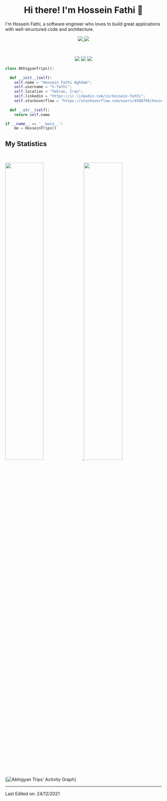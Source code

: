 <h1 align="center">
  <b>Hi there! I'm Hossein Fathi 👋</b>
</h1>

I'm Hossein Fathi, a software engineer who loves to build great applications with well-structured code and architecture.


<p align="center">
 <a href="https://ir.linkedin.com/in/hossein-fathi" target="_blank">
  <img src="https://img.icons8.com/fluent/48/000000/linkedin.png" />
 </a>
  
 <a href="https://stackoverflow.com/users/4588756/hossein" target="_blank">
  <img src="https://img.icons8.com/color/2x/stackoverflow.png" />
 </a>
</p>


<br>

<p>
<div align="center">
  <img src="https://img.shields.io/badge/-HTML-c58545?style=for-the-badge&logo=html5&logoColor=c58545&labelColor=282828">
  <img src="https://img.shields.io/badge/-CSS-d1a01f?style=for-the-badge&logo=css3&logoColor=d1a01f&labelColor=282828">
  <img src="https://img.shields.io/badge/-Python-98b982?style=for-the-badge&logo=python&logoColor=98b982&labelColor=282828">
</div>
</p>

```python
class AbhigyanTrips():
    
  def __init__(self):
    self.name = "Hossein Fathi Aghdam";
    self.username = "h-fathi";
    self.location = "Tehran, Iran";
    self.linkedin = "https://ir.linkedin.com/in/hossein-fathi";
    self.stackoverflow = "https://stackoverflow.com/users/4588756/hossein";
  
  def __str__(self):
    return self.name

if __name__ == '__main__':
    me = HosseinTrips()
```



## My Statistics

<br/>
<p align="left">
  <a href="https://abhigyantrips.dev/">
  <img width="49.5%" src="https://github-readme-stats.vercel.app/api?username=h-fathi&show_icons=true&theme=gruvbox&hide_border=true" />
    <img width="49.5%" src="https://github-readme-streak-stats.herokuapp.com/?user=h-fathi&theme=gruvbox&hide_border=true" />
  </a>
</p>
<br>

[![Abhigyan Trips' Activity Graph](https://activity-graph.herokuapp.com/graph?username=h-fathi&custom_title=hossein%20Trips's%20Contribution%20Graph&theme=gruvbox&bg_color=282828&hide_border=true&line=d1a01f&point=c58545)]

------


Last Edited on: 24/12/2021
